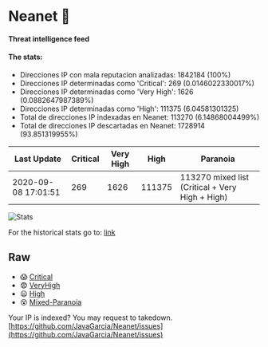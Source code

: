 # Neanet :hocho:
#### Threat intelligence feed
#### The stats:

- Direcciones IP con mala reputacion analizadas: 1842184 (100%)
- Direcciones IP determinadas como 'Critical':  269 (0.0146022330017%)
- Direcciones IP determinadas como 'Very High':  1626 (0.0882647987389%)
- Direcciones IP determinadas como 'High':  111375 (6.04581301325)
- Total de direcciones IP indexadas en Neanet:  113270 (6.14868004499%)
- Total de direcciones IP descartadas en Neanet:  1728914 (93.851319955%)

| Last Update | Critical | Very High | High | Paranoia |
| --- | --- | --- | --- | --- |
| 2020-09-08 17:01:51 | 269 | 1626 | 111375 | 113270 mixed list (Critical + Very High + High)|

![Stats](https://docs.google.com/spreadsheets/d/e/2PACX-1vSnaNMIXVabIpDJjufMlzH7poXnshF3mgd8Is1g9ytUEzVsP5my4Trn8f-xkoLLQ38xpL3HtmUexLo6/pubchart?oid=501124687&format=image)

For the historical stats go to: [link](/stats.csv)
## Raw
- :scream: [Critical](https://raw.githubusercontent.com/JavaGarcia/Neanet/master/blacklists/neanet_critical.txt)
- :fearful: [VeryHigh](https://raw.githubusercontent.com/JavaGarcia/Neanet/master/blacklists/neanet_veryHigh.txtt)
- :frowning: [High](https://raw.githubusercontent.com/JavaGarcia/Neanet/master/blacklists/neanet_high.txt)
- :dizzy_face: [Mixed-Paranoia](https://raw.githubusercontent.com/JavaGarcia/Neanet/master/blacklists/neanet_all.txt)


Your IP is indexed? You may request to takedown. [https://github.com/JavaGarcia/Neanet/issues](https://github.com/JavaGarcia/Neanet/issues)


































































































































































































































































































































































































































































































































































































































































